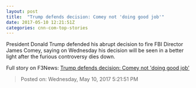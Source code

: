 ```yaml
---
layout: post
title:  "Trump defends decision: Comey not 'doing good job'"
date: 2017-05-10 12:21:51Z
categories: cnn-com-top-stories
---
```


President Donald Trump defended his abrupt decision to fire FBI Director James Comey, saying on Wednesday his decision will be seen in a better light after the furious controversy dies down.


Full story on F3News: [Trump defends decision: Comey not 'doing good job'](http://www.f3nws.com/n/BzCVSJ)

> Posted on: Wednesday, May 10, 2017 5:21:51 PM
